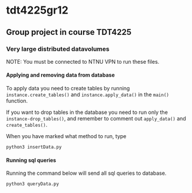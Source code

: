 # tdt4225gr12
## Group project in course TDT4225

### Very large distributed datavolumes

NOTE: You must be connected to NTNU VPN to run these files. 

#### Applying and removing data from database
To apply data you need to create tables by running ``instance.create_tables()`` and ``instance.apply_data()`` 
in the ````main()```` function. 

If you want to drop tables in the database you need to run only the ``instance-drop_tables()``, and remember to 
comment out ``apply_data()`` and ``create_tables()``. 

When you have marked what method to run, type
````
python3 insertData.py
````


#### Running sql queries
Running the command below will send all sql queries to database. 
````
python3 queryData.py
````
